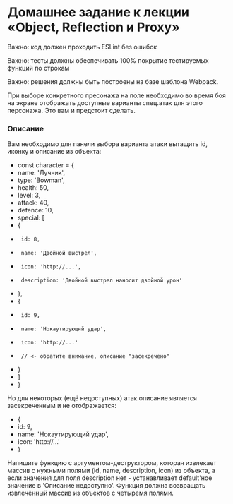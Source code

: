 # Домашнее задание к лекции «Object, Reflection и Proxy»

Важно: код должен проходить ESLint без ошибок

Важно: тесты должны обеспечивать 100% покрытие тестируемых функций по строкам

Важно: решения должны быть построены на базе шаблона Webpack.

При выборе конкретного пресонажа на поле необходимо во время боя на экране отображать доступные варианты спец.атак для этого персонажа. Это вам и предстоит сделать.

### Описание

Вам необходимо для панели выбора варианта атаки вытащить id, иконку и описание из объекта:

- const character = {
-   name: 'Лучник',
-  type: 'Bowman',
-  health: 50,
-  level: 3,
-  attack: 40,
-  defence: 10,
-  special: [
-    {
-      id: 8,
-      name: 'Двойной выстрел',
-      icon: 'http://...',
-      description: 'Двойной выстрел наносит двойной урон'
-    }, 
-    {
-      id: 9,
-      name: 'Нокаутирующий удар',
-      icon: 'http://...'
-      // <- обратите внимание, описание "засекречено"
-    }
-  ]	
- }

Но для некоторых (ещё недоступных) атак описание является засекреченным и не отображается:

- {
-  id: 9,
-  name: 'Нокаутирующий удар',
-  icon: 'http://...'
- }

Напишите функцию с аргументом-деструктором, которая извлекает массив с нужными полями (id, name, description, icon) из объекта, а если значения для поля description нет - устанавливает default'ное значение в 'Описание недоступно'. Функция должна возвращать извлечённый массив из объектов с четыремя полями.
